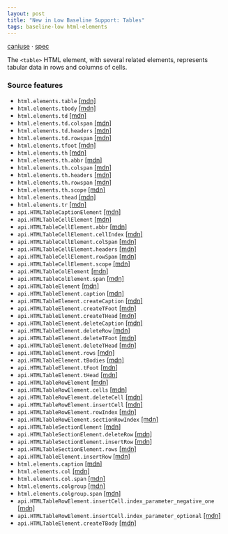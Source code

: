 ```yaml
---
layout: post
title: "New in Low Baseline Support: Tables"
tags: baseline-low html-elements
---
```


[caniuse](https://caniuse.com/?search=table) · [spec](https://html.spec.whatwg.org/multipage/tables.html)

The `<table>` HTML element, with several related elements, represents tabular data in rows and columns of cells.

### Source features

- ``html.elements.table`` [[mdn]](https://https://developer.mozilla.org/en-US/search?q=html.elements.table)
- ``html.elements.tbody`` [[mdn]](https://https://developer.mozilla.org/en-US/search?q=html.elements.tbody)
- ``html.elements.td`` [[mdn]](https://https://developer.mozilla.org/en-US/search?q=html.elements.td)
- ``html.elements.td.colspan`` [[mdn]](https://https://developer.mozilla.org/en-US/search?q=html.elements.td.colspan)
- ``html.elements.td.headers`` [[mdn]](https://https://developer.mozilla.org/en-US/search?q=html.elements.td.headers)
- ``html.elements.td.rowspan`` [[mdn]](https://https://developer.mozilla.org/en-US/search?q=html.elements.td.rowspan)
- ``html.elements.tfoot`` [[mdn]](https://https://developer.mozilla.org/en-US/search?q=html.elements.tfoot)
- ``html.elements.th`` [[mdn]](https://https://developer.mozilla.org/en-US/search?q=html.elements.th)
- ``html.elements.th.abbr`` [[mdn]](https://https://developer.mozilla.org/en-US/search?q=html.elements.th.abbr)
- ``html.elements.th.colspan`` [[mdn]](https://https://developer.mozilla.org/en-US/search?q=html.elements.th.colspan)
- ``html.elements.th.headers`` [[mdn]](https://https://developer.mozilla.org/en-US/search?q=html.elements.th.headers)
- ``html.elements.th.rowspan`` [[mdn]](https://https://developer.mozilla.org/en-US/search?q=html.elements.th.rowspan)
- ``html.elements.th.scope`` [[mdn]](https://https://developer.mozilla.org/en-US/search?q=html.elements.th.scope)
- ``html.elements.thead`` [[mdn]](https://https://developer.mozilla.org/en-US/search?q=html.elements.thead)
- ``html.elements.tr`` [[mdn]](https://https://developer.mozilla.org/en-US/search?q=html.elements.tr)
- ``api.HTMLTableCaptionElement`` [[mdn]](https://https://developer.mozilla.org/en-US/search?q=api.HTMLTableCaptionElement)
- ``api.HTMLTableCellElement`` [[mdn]](https://https://developer.mozilla.org/en-US/search?q=api.HTMLTableCellElement)
- ``api.HTMLTableCellElement.abbr`` [[mdn]](https://https://developer.mozilla.org/en-US/search?q=api.HTMLTableCellElement.abbr)
- ``api.HTMLTableCellElement.cellIndex`` [[mdn]](https://https://developer.mozilla.org/en-US/search?q=api.HTMLTableCellElement.cellIndex)
- ``api.HTMLTableCellElement.colSpan`` [[mdn]](https://https://developer.mozilla.org/en-US/search?q=api.HTMLTableCellElement.colSpan)
- ``api.HTMLTableCellElement.headers`` [[mdn]](https://https://developer.mozilla.org/en-US/search?q=api.HTMLTableCellElement.headers)
- ``api.HTMLTableCellElement.rowSpan`` [[mdn]](https://https://developer.mozilla.org/en-US/search?q=api.HTMLTableCellElement.rowSpan)
- ``api.HTMLTableCellElement.scope`` [[mdn]](https://https://developer.mozilla.org/en-US/search?q=api.HTMLTableCellElement.scope)
- ``api.HTMLTableColElement`` [[mdn]](https://https://developer.mozilla.org/en-US/search?q=api.HTMLTableColElement)
- ``api.HTMLTableColElement.span`` [[mdn]](https://https://developer.mozilla.org/en-US/search?q=api.HTMLTableColElement.span)
- ``api.HTMLTableElement`` [[mdn]](https://https://developer.mozilla.org/en-US/search?q=api.HTMLTableElement)
- ``api.HTMLTableElement.caption`` [[mdn]](https://https://developer.mozilla.org/en-US/search?q=api.HTMLTableElement.caption)
- ``api.HTMLTableElement.createCaption`` [[mdn]](https://https://developer.mozilla.org/en-US/search?q=api.HTMLTableElement.createCaption)
- ``api.HTMLTableElement.createTFoot`` [[mdn]](https://https://developer.mozilla.org/en-US/search?q=api.HTMLTableElement.createTFoot)
- ``api.HTMLTableElement.createTHead`` [[mdn]](https://https://developer.mozilla.org/en-US/search?q=api.HTMLTableElement.createTHead)
- ``api.HTMLTableElement.deleteCaption`` [[mdn]](https://https://developer.mozilla.org/en-US/search?q=api.HTMLTableElement.deleteCaption)
- ``api.HTMLTableElement.deleteRow`` [[mdn]](https://https://developer.mozilla.org/en-US/search?q=api.HTMLTableElement.deleteRow)
- ``api.HTMLTableElement.deleteTFoot`` [[mdn]](https://https://developer.mozilla.org/en-US/search?q=api.HTMLTableElement.deleteTFoot)
- ``api.HTMLTableElement.deleteTHead`` [[mdn]](https://https://developer.mozilla.org/en-US/search?q=api.HTMLTableElement.deleteTHead)
- ``api.HTMLTableElement.rows`` [[mdn]](https://https://developer.mozilla.org/en-US/search?q=api.HTMLTableElement.rows)
- ``api.HTMLTableElement.tBodies`` [[mdn]](https://https://developer.mozilla.org/en-US/search?q=api.HTMLTableElement.tBodies)
- ``api.HTMLTableElement.tFoot`` [[mdn]](https://https://developer.mozilla.org/en-US/search?q=api.HTMLTableElement.tFoot)
- ``api.HTMLTableElement.tHead`` [[mdn]](https://https://developer.mozilla.org/en-US/search?q=api.HTMLTableElement.tHead)
- ``api.HTMLTableRowElement`` [[mdn]](https://https://developer.mozilla.org/en-US/search?q=api.HTMLTableRowElement)
- ``api.HTMLTableRowElement.cells`` [[mdn]](https://https://developer.mozilla.org/en-US/search?q=api.HTMLTableRowElement.cells)
- ``api.HTMLTableRowElement.deleteCell`` [[mdn]](https://https://developer.mozilla.org/en-US/search?q=api.HTMLTableRowElement.deleteCell)
- ``api.HTMLTableRowElement.insertCell`` [[mdn]](https://https://developer.mozilla.org/en-US/search?q=api.HTMLTableRowElement.insertCell)
- ``api.HTMLTableRowElement.rowIndex`` [[mdn]](https://https://developer.mozilla.org/en-US/search?q=api.HTMLTableRowElement.rowIndex)
- ``api.HTMLTableRowElement.sectionRowIndex`` [[mdn]](https://https://developer.mozilla.org/en-US/search?q=api.HTMLTableRowElement.sectionRowIndex)
- ``api.HTMLTableSectionElement`` [[mdn]](https://https://developer.mozilla.org/en-US/search?q=api.HTMLTableSectionElement)
- ``api.HTMLTableSectionElement.deleteRow`` [[mdn]](https://https://developer.mozilla.org/en-US/search?q=api.HTMLTableSectionElement.deleteRow)
- ``api.HTMLTableSectionElement.insertRow`` [[mdn]](https://https://developer.mozilla.org/en-US/search?q=api.HTMLTableSectionElement.insertRow)
- ``api.HTMLTableSectionElement.rows`` [[mdn]](https://https://developer.mozilla.org/en-US/search?q=api.HTMLTableSectionElement.rows)
- ``api.HTMLTableElement.insertRow`` [[mdn]](https://https://developer.mozilla.org/en-US/search?q=api.HTMLTableElement.insertRow)
- ``html.elements.caption`` [[mdn]](https://https://developer.mozilla.org/en-US/search?q=html.elements.caption)
- ``html.elements.col`` [[mdn]](https://https://developer.mozilla.org/en-US/search?q=html.elements.col)
- ``html.elements.col.span`` [[mdn]](https://https://developer.mozilla.org/en-US/search?q=html.elements.col.span)
- ``html.elements.colgroup`` [[mdn]](https://https://developer.mozilla.org/en-US/search?q=html.elements.colgroup)
- ``html.elements.colgroup.span`` [[mdn]](https://https://developer.mozilla.org/en-US/search?q=html.elements.colgroup.span)
- ``api.HTMLTableRowElement.insertCell.index_parameter_negative_one`` [[mdn]](https://https://developer.mozilla.org/en-US/search?q=api.HTMLTableRowElement.insertCell.index_parameter_negative_one)
- ``api.HTMLTableRowElement.insertCell.index_parameter_optional`` [[mdn]](https://https://developer.mozilla.org/en-US/search?q=api.HTMLTableRowElement.insertCell.index_parameter_optional)
- ``api.HTMLTableElement.createTBody`` [[mdn]](https://https://developer.mozilla.org/en-US/search?q=api.HTMLTableElement.createTBody)
